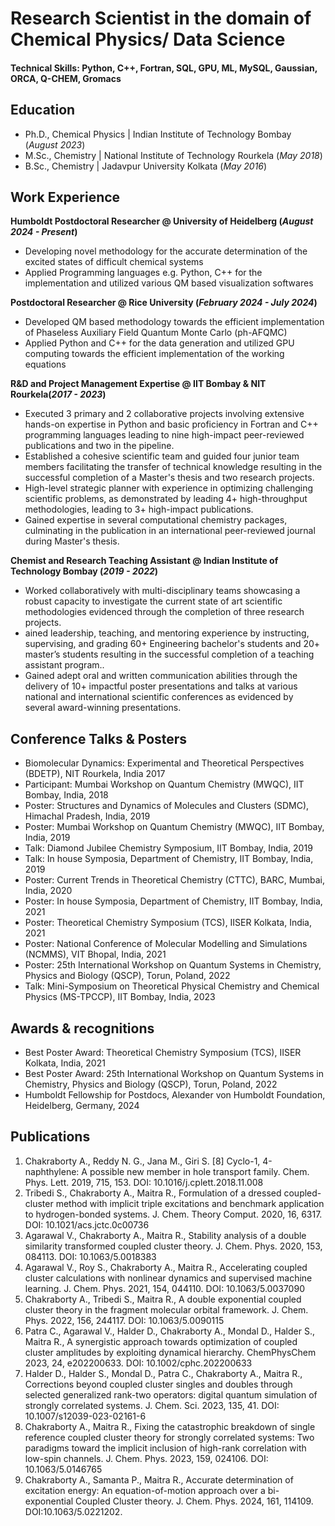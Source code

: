 # Research Scientist in the domain of Chemical Physics/ Data Science

#### Technical Skills: Python, C++, Fortran, SQL, GPU, ML, MySQL, Gaussian, ORCA, Q-CHEM, Gromacs

## Education
- Ph.D., Chemical Physics | Indian Institute of Technology Bombay (_August 2023_)								       		
- M.Sc., Chemistry	| National Institute of Technology Rourkela (_May 2018_)	 			        		
- B.Sc., Chemistry | Jadavpur University Kolkata (_May 2016_)

## Work Experience
**Humboldt Postdoctoral Researcher @ University of Heidelberg (_August 2024 - Present_)**
- Developing novel methodology for the accurate determination of the excited states of difficult chemical systems 
- Applied Programming languages e.g. Python, C++ for the implementation and utilized various QM based visualization softwares

**Postdoctoral Researcher @ Rice University (_February 2024 - July 2024_)**
- Developed QM based methodology towards the efficient implementation of Phaseless Auxiliary Field Quantum Monte Carlo (ph-AFQMC)
- Applied Python and C++ for the data generation and utilized GPU computing towards the efficient implementation of the working equations

**R&D and Project Management Expertise @ IIT Bombay & NIT Rourkela(_2017 - 2023_)**
- Executed 3 primary and 2 collaborative projects involving extensive hands-on expertise in Python and basic proficiency in Fortran and C++ programming languages leading to nine high-impact peer-reviewed publications and two in the pipeline.
- Established a cohesive scientific team and guided four junior team members facilitating the transfer of technical knowledge resulting in the successful completion of a Master's thesis and two research projects.
- High-level strategic planner with experience in optimizing challenging scientific problems, as demonstrated by leading 4+ high-throughput methodologies, leading to 3+ high-impact publications.
- Gained expertise in several computational chemistry packages, culminating in the publication in an international peer-reviewed journal during Master's thesis.

**Chemist and Research Teaching Assistant @ Indian Institute of Technology Bombay (_2019 - 2022_)**
- Worked collaboratively with multi-disciplinary teams showcasing a robust capacity to investigate the current state of art scientific methodologies evidenced through the completion of three research projects.
- ained leadership, teaching, and mentoring experience by instructing, supervising, and grading 60+ Engineering bachelor's students and 20+ master’s students resulting in the successful completion of a teaching assistant program..
-  Gained adept oral and written communication abilities through the delivery of 10+ impactful poster presentations and talks at various national and international scientific conferences as evidenced by several award-winning presentations.

## Conference Talks & Posters
- Biomolecular Dynamics: Experimental and Theoretical Perspectives (BDETP), NIT Rourkela, India 2017 
- Participant: Mumbai Workshop on Quantum Chemistry (MWQC), IIT Bombay, India, 2018
- Poster: Structures and Dynamics of Molecules and Clusters (SDMC), Himachal Pradesh, India, 2019
- Poster: Mumbai Workshop on Quantum Chemistry (MWQC), IIT Bombay, India, 2019
- Talk: Diamond Jubilee Chemistry Symposium, IIT Bombay, India, 2019
- Talk: In house Symposia, Department of Chemistry, IIT Bombay, India, 2019
- Poster: Current Trends in Theoretical Chemistry (CTTC), BARC, Mumbai, India, 2020
- Poster: In house Symposia, Department of Chemistry, IIT Bombay, India, 2021
- Poster: Theoretical Chemistry Symposium (TCS), IISER Kolkata, India, 2021
- Poster: National Conference of Molecular Modelling and Simulations (NCMMS), VIT Bhopal, India, 2021
- Poster: 25th International Workshop on Quantum Systems in Chemistry, Physics and Biology (QSCP), Torun, Poland, 2022
- Talk: Mini-Symposium on Theoretical Physical Chemistry and Chemical Physics (MS-TPCCP), IIT Bombay, India, 2023

## Awards & recognitions
- Best Poster Award: Theoretical Chemistry Symposium (TCS), IISER Kolkata, India, 2021
- Best Poster Award: 25th International Workshop on Quantum Systems in Chemistry, Physics and Biology (QSCP), Torun, Poland, 2022
- Humboldt Fellowship for Postdocs, Alexander von Humboldt Foundation, Heidelberg, Germany, 2024


## Publications
1. Chakraborty A., Reddy N. G., Jana M., Giri S. [8] Cyclo-1, 4-naphthylene: A possible new member in hole transport family. Chem. Phys. Lett. 2019, 715, 153. DOI: 10.1016/j.cplett.2018.11.008
2. Tribedi S., Chakraborty A., Maitra R., Formulation of a dressed coupled-cluster method with implicit triple excitations and benchmark application to hydrogen-bonded systems. J. Chem. Theory Comput. 2020, 16, 6317. DOI: 10.1021/acs.jctc.0c00736
3. Agarawal V., Chakraborty A., Maitra R., Stability analysis of a double similarity transformed coupled cluster theory. J. Chem. Phys. 2020, 153, 084113. DOI: 10.1063/5.0018383
4. Agarawal V., Roy S., Chakraborty A., Maitra R., Accelerating coupled cluster calculations with nonlinear dynamics and supervised machine learning. J. Chem. Phys. 2021, 154, 044110. DOI: 10.1063/5.0037090
5. Chakraborty A., Tribedi S., Maitra R., A double exponential coupled cluster theory in the fragment molecular orbital framework. J. Chem. Phys. 2022, 156, 244117. DOI: 10.1063/5.0090115
6. Patra C., Agarawal V., Halder D., Chakraborty A., Mondal D., Halder S., Maitra R., A synergistic approach towards optimization of coupled cluster amplitudes by exploiting dynamical hierarchy. ChemPhysChem 2023, 24, e202200633. DOI: 10.1002/cphc.202200633
7. Halder D., Halder S., Mondal D., Patra C., Chakraborty A., Maitra R., Corrections beyond coupled cluster singles and doubles through selected generalized rank-two operators: digital quantum simulation of strongly correlated systems. J. Chem. Sci. 2023, 135, 41. DOI: 10.1007/s12039-023-02161-6
8. Chakraborty A., Maitra R., Fixing the catastrophic breakdown of single reference coupled cluster theory for strongly correlated systems: Two paradigms toward the implicit inclusion of high-rank correlation with low-spin channels. J. Chem. Phys. 2023, 159, 024106. DOI: 10.1063/5.0146765
9. Chakraborty A., Samanta P., Maitra R., Accurate determination of excitation energy: An equation-of-motion approach over a bi-exponential Coupled Cluster theory. J. Chem. Phys. 2024, 161, 114109. DOI:10.1063/5.0221202.

